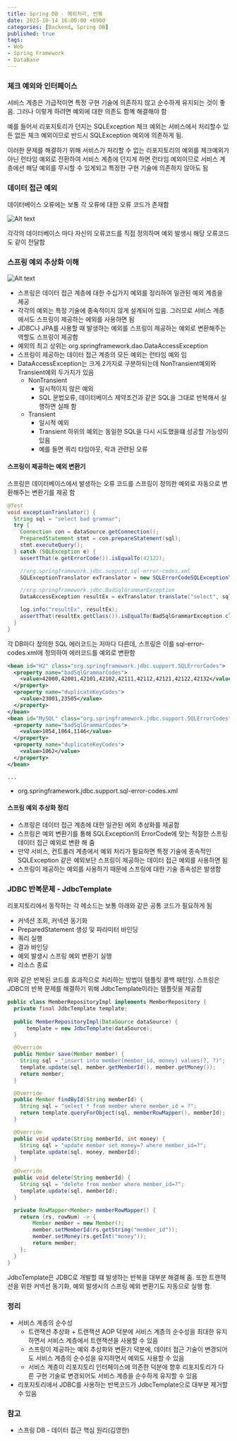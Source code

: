 ```yaml
---
title: Spring DB - 예외처리, 반복
date: 2023-10-14 16:00:00 +0900
categories: [Backend, Spring DB]
published: true
tags:
- Web
- Spring Framework
- DataBase
---
```


### 체크 예외와 인터페이스
서비스 계층은 가급적이면 특정 구현 기술에 의존하지 않고 순수하게 유지되는 것이 좋음. 그러나 이렇게 하려면 예외에 대한 의존도 함꼐 해결해야 함

예를 들어서 리포지토리가 던지는 SQLException 체크 예외는 서비스에서 처리할수 있든 없든 체크 예외이므로 반드시 SQLException 예외에 의존하게 됨.

이러한 문제를 해결하기 위해 서비스가 처리할 수 없는 리포지토리의 예외를 체크예외가 아닌 런타임 예외로 전환하여 서비스 계층에 던지게 하면 런타임 예외이므로 서비스 계층에선 해당 예외를 무시할 수 있게되고 특정한 구현 기술에 의존하지 않아도 됨

### 데이터 접근 예외
데이터베이스 오류에는 보통 각 오류에 대한 오류 코드가 존재함

![Alt text](/assets/posts/img/spring/spring_db_1/spring_db_05_01.png)

각각의 데이터베이스 마다 자신의 오류코드를 직접 정의하며 예외 발생시 해당 오류코드도 같이 전달함

### 스프링 예외 추상화 이해

![Alt text](/assets/posts/img/spring/spring_db_1/spring_db_05_02.png)
  - 스프링은 데이터 접근 계층에 대한 수십가지 예외를 정리하여 일관된 예외 계층을 제공
  - 각각의 예외는 특정 기술에 종속적이지 않게 설계되어 있음. 그러므로 서비스 계층에서도 스프링이 제공하는 에외를 사용하면 됨
  - JDBC나 JPA를 사용할 때 발생하는 예외를 스프링이 제공하는 예외로 변환해주는 역할도 스프링이 제공함
  - 예외의 최고 상위는 org.springframework.dao.DataAccessException
  - 스프링이 제공하는 데이터 접근 계층의 모든 예외는 런타임 예외 임
  - DataAccessException는 크게 2가지로 구분하되는데 NonTransient예외와 Transient예외 두가지가 있음
    - NonTransient
      - 일시적이지 않은 예외
      - SQL 문법오류, 데이터베이스 제약조건과 같은 SQL을 그대로 반복해서 실행하면 실패 함
    - Transient
      - 일시적 예외
      - Transient 하위의 예외는 동일한 SQL을 다시 시도했을떄 성공할 가능성이 있음
      - 예를 들면 쿼리 타임아웃, 락과 관련된 오류

#### 스프링이 제공하는 예외 변환기
스프링은 데이터베이스에서 발생하는 오류 코드를 스프링이 정의한 예외로 자동으로 변환해주는 변환기를 제공 함

```java
@Test
void exceptionTranslator() {
  String sql = "select bad grammar";
  try {
    Connection con = dataSource.getConnection();
    PreparedStatement stmt = con.prepareStatement(sql);
    stmt.executeQuery();
  } catch (SQLException e) {
    assertThat(e.getErrorCode()).isEqualTo(42122);

    //org.springframework.jdbc.support.sql-error-codes.xml
    SQLExceptionTranslator exTranslator = new SQLErrorCodeSQLExceptionTranslator(dataSource);

    //org.springframework.jdbc.BadSqlGrammarException
    DataAccessException resultEx = exTranslator.translate("select", sql, e);

    log.info("resultEx", resultEx);
    assertThat(resultEx.getClass()).isEqualTo(BadSqlGrammarException.class);
  }
}
```

각 DB마다 정의한 SQL 에러코드는 저마다 다른데, 스프링은 이를 sql-error-codes.xml에 정의하여 에러코드를 예외로 변환함

```xml
<bean id="H2" class="org.springframework.jdbc.support.SQLErrorCodes">
  <property name="badSqlGrammarCodes">
    <value>42000,42001,42101,42102,42111,42112,42121,42122,42132</value>
  </property>
  <property name="duplicateKeyCodes">
    <value>23001,23505</value>
  </property>
</bean>
<bean id="MySQL" class="org.springframework.jdbc.support.SQLErrorCodes">
  <property name="badSqlGrammarCodes">
    <value>1054,1064,1146</value>
  </property>
  <property name="duplicateKeyCodes">
    <value>1062</value>
  </property>
</bean>

...

```
  - org.springframework.jdbc.support.sql-error-codes.xml

#### 스프링 예외 추상화 정리
  - 스프링은 데이터 접근 계층에 대한 일관된 에외 추상화를 제공함
  - 스프링은 예외 변환기를 통해 SQLException의 ErrorCode에 맞는 적절한 스프링 데이터 접근 예외로 변환 해 줌
  - 만약 서비스, 컨트롤러 계층에서 예외 처리가 필요하면 특정 기술에 종속적인 SQLException 같은 예외보단 스프링이 제공하는 데이터 접근 예외를 사용하면 됨
  - 스프링이 제공하는 예외를 사용하기 때문에 스프링에 대한 기술 종속성은 발생함

### JDBC 반복문제 - JdbcTemplate
리포지토리에서 동작하는 각 메소드는 보통 아래와 같은 공통 코드가 필요하게 됨
 - 커넥션 조회, 커넥션 동기화
 - PreparedStatement 생성 및 파라미터 바인딩
 - 쿼리 실행
 - 결과 바인딩
 - 예외 발생시 스프링 예외 변환기 실행
 - 리소스 종료

위와 같은 반복된 코드를 효과적으로 처리하는 방법이 템플릿 콜백 패턴임.
스프링은 JDBC의 반복 문제를 해결하기 위해 JdbcTemplate이라는 템플릿을 제공함

```java
public class MemberRepositoryImpl implements MemberRepository {
  private final JdbcTemplate template;
  
  public MemberRepositoryImpl(DataSource dataSource) {
      template = new JdbcTemplate(dataSource);
  }

  @Override
  public Member save(Member member) {
    String sql = "insert into member(member_id, money) values(?, ?)";
    template.update(sql, member.getMemberId(), member.getMoney());
    return member;
  }

  @Override
  public Member findById(String memberId) {
    String sql = "select * from member where member_id = ?";
    return template.queryForObject(sql, memberRowMapper(), memberId);
  }

  @Override
  public void update(String memberId, int money) {
    String sql = "update member set money=? where member_id=?";
    template.update(sql, money, memberId);
  }

  @Override
  public void delete(String memberId) {
    String sql = "delete from member where member_id=?";
    template.update(sql, memberId);
  }

  private RowMapper<Member> memberRowMapper() {
    return (rs, rowNum) -> {
        Member member = new Member();
        member.setMemberId(rs.getString("member_id"));
        member.setMoney(rs.getInt("money"));
        return member;
    };
  }
}
```

JdbcTemplate은 JDBC로 개발할 떄 발생하는 반복을 대부분 해결해 줌.
또한 트랜잭션을 위한 커넥션 동기화, 예외 발생시의 스프링 예외 변환기도 자동으로 실행 함.

### 정리
  - 서비스 계층의 순수성
    - 트랜잭션 추상화 + 트랜잭션 AOP 덕분에 서비스 계층의 순수성을 최대한 유지하면서 서비스 계층에서 트랜잭션을 사용할 수 있음
    - 스프링이 제공하는 예외 추상화와 변환기 덕분에, 데이터 접근 기술이 변경되어도 서비스 계층의 순수성을 유지하면서 예외도 사용할 수 있음
    - 서비스 계층이 리포지토리 인터페이스에 의존한 덕분에 향후 리포지토리가 다른 구현 기술로 변경되어도 서비스 계층을 순수하게 유지할 수 있음
  - 리포지토리에서 JDBC를 사용하는 반복코드가 JdbcTemplate으로 대부분 제거할 수 있음

### 참고
 - 스프링 DB - 데이터 접근 핵심 원리(김영한)
